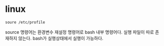 # linux
```
soure /etc/profile
```
source 명령어는 환경변수 재설정 명령어로 bash 내부 명령어다. 실행 파일이 따로 존재하지 않는다. bash가 실행상태에서 실행이 가능하다.
